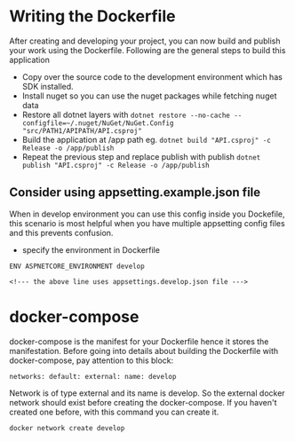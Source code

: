 # Writing the Dockerfile
After creating and developing your project, you can now build and publish your work using the Dockerfile.
Following are the general steps to build this application
- Copy over the source code to the development environment which has SDK installed.
- Install nuget so you can use the nuget packages while fetching nuget data
- Restore all dotnet layers with `dotnet restore --no-cache --configfile=~/.nuget/NuGet/NuGet.Config "src/PATH1/APIPATH/API.csproj"`
- Build the application at /app path eg. `dotnet build "API.csproj" -c Release -o /app/publish`
- Repeat the previous step and replace publish with publish `dotnet publish "API.csproj" -c Release -o /app/publish`

## Consider using appsetting.example.json file
When in develop environment you can use this config inside you Dockefile, this scenario is most helpful when you have multiple appsetting config files and this prevents confusion. 
- specify the environment in Dockerfile

`ENV ASPNETCORE_ENVIRONMENT develop`

`<!--- the above line uses appsettings.develop.json file --->`

# docker-compose
docker-compose is the manifest for your Dockerfile hence it stores the manifestation. Before going into details about building the Dockerfile with docker-compose, 
pay attention to this block:

`networks:
  default:
    external:
      name: develop`

Network is of type external and its name is develop. So the external docker network should exist before creating the docker-compose. If you haven't created one before, with this command you can create it.

`docker network create develop`
